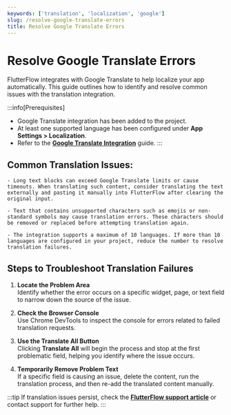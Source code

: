 ```yaml
---
keywords: ['translation', 'localization', 'google']
slug: /resolve-google-translate-errors
title: Resolve Google Translate Errors
---
```


# Resolve Google Translate Errors

FlutterFlow integrates with Google Translate to help localize your app automatically. This guide outlines how to identify and resolve common issues with the translation integration.

:::info[Prerequisites]
- Google Translate integration has been added to the project.
- At least one supported language has been configured under **App Settings > Localization**.
- Refer to the **[Google Translate Integration](/concepts/localization/#add-multi-language-support)** guide.
:::

## Common Translation Issues:

    - Long text blocks can exceed Google Translate limits or cause timeouts. When translating such content, consider translating the text externally and pasting it manually into FlutterFlow after clearing the original input.

    - Text that contains unsupported characters such as emojis or non-standard symbols may cause translation errors. These characters should be removed or replaced before attempting translation again.

    - The integration supports a maximum of 10 languages. If more than 10 languages are configured in your project, reduce the number to resolve translation failures.

## Steps to Troubleshoot Translation Failures

1. **Locate the Problem Area**  
   Identify whether the error occurs on a specific widget, page, or text field to narrow down the source of the issue.

2. **Check the Browser Console**  
   Use Chrome DevTools to inspect the console for errors related to failed translation requests.

3. **Use the Translate All Button**  
   Clicking **Translate All** will begin the process and stop at the first problematic field, helping you identify where the issue occurs.

4. **Temporarily Remove Problem Text**  
   If a specific field is causing an issue, delete the content, run the translation process, and then re-add the translated content manually.

:::tip
If translation issues persist, check the **[FlutterFlow support article](https://intercom.help/flutterflow/en/articles/7850610-troubleshooting-flutterflow-google-translation-issues)** or contact support for further help.
:::
